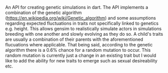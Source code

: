An API for creating genetic simulations in dart.
The API implements a combination of the genetic algorithm (https://en.wikipedia.org/wiki/Genetic_algorithm) and some assumptions regarding expected fluctuations in traits not specifically linked to genetics e.g. height. This allows gensim to realistically simulate actors in simulations breeding with one another and slowly evolving as they do so. A child's traits are usually a combination of their parents with the aforementioned flucuations where applicable. That being said, according to the genetic algorithm there is a 0.6% chance for a random mutation to occur. This random mutation is currently just a change in an existing trait but I would like to add the ability for new traits to emerge such as sexual desireability etc.
